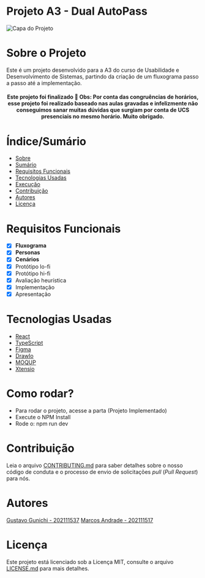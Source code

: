 # Projeto A3 - Dual AutoPass


![Capa do Projeto](https://v8.tech/wp-content/uploads/2022/11/namidia10.jpg)

# Sobre o Projeto

Este é um projeto desenvolvido para a A3 do curso de Usabilidade e Desenvolvimento de Sistemas, partindo da criação de um fluxograma passo a passo até a implementação.

<h4 align="center"> 
	Este projeto foi finalizado 🚀
  Obs: Por conta das congruências de horários, esse projeto foi realizado baseado nas aulas gravadas e infelizmente não conseguimos sanar muitas dúvidas que surgiam por conta de UCS presenciais no mesmo horário.
  Muito obrigado.
</h4>

# Índice/Sumário

* [Sobre](#sobre-o-projeto)
* [Sumário](#índice/sumário)
* [Requisitos Funcionais](#requisitos-funcionais)
* [Tecnologias Usadas](#tecnologias-usadas)
* [Execução](#como-rodar)
* [Contribuição](#contribuição)
* [Autores](#autores)
* [Licença](#licença)
<!-- * [Agradecimentos](#agradecimentos) -->


# Requisitos Funcionais 

- [x] **Fluxograma**
- [x] **Personas**
- [x] **Cenários**
- [x] Protótipo lo-fi
- [x] Protótipo hi-fi
- [x] Avaliação heurística
- [x] Implementação
- [x] Apresentação

# Tecnologias Usadas

- [React](https://pt-br.reactjs.org/)
- [TypeScript](https://www.typescriptlang.org/)
- [Figma](https://www.figma.com/)
- [DrawIo](https://app.diagrams.net/)
- [MOQUP](https://moqups.com)
- [Xtensio](https://xtensio.com)

# Como rodar?

- Para rodar o projeto, acesse a parta (Projeto Implementado)
- Execute o NPM Install
- Rode o: npm run dev


# Contribuição

Leia o arquivo [CONTRIBUTING.md](CONTRIBUTING.md) para saber detalhes sobre o nosso código de conduta e o processo de envio de solicitações *pull* (*Pull Request*) para nós.

# Autores

[Gustavo Gunichi - 202111537](https://github.com/gunichi)
[Marcos Andrade - 202111517](https://github.com/Marcos-Andrade)


# Licença

Este projeto está licenciado sob a Licença MIT,  consulte o arquivo [LICENSE.md](LICENSE.md) para mais detalhes.
